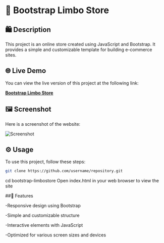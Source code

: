# 🚀 **Bootstrap Limbo Store**

## 🛍️ **Description**

This project is an online store created using JavaScript and Bootstrap. It provides a simple and customizable template for building e-commerce sites.

## 🌐 **Live Demo**

You can view the live version of this project at the following link:

[**Bootstrap Limbo Store**](https://p-limbo1996.github.io/bootstrap-limbostore/)

## 🖼️ **Screenshot**

Here is a screenshot of the website:

![Screenshot](images/screenshot.png)

## ⚙️ **Usage**

To use this project, follow these steps:
```bash
git clone https://github.com/username/repository.git
```
cd bootstrap-limbostore
Open index.html in your web browser to view the site

##🌟 Features

-Responsive design using Bootstrap

-Simple and customizable structure

-Interactive elements with JavaScript

-Optimized for various screen sizes and devices
